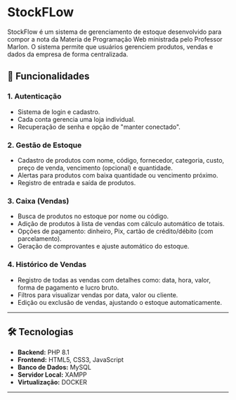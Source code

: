 # StockFLow
StockFlow é um sistema de gerenciamento de estoque desenvolvido para compor a nota da Materia de Programação Web ministrada pelo Professor Marlon. O sistema permite que usuários gerenciem produtos, vendas e dados da empresa de forma centralizada.

## 🌟 Funcionalidades  
### 1. **Autenticação**  
- Sistema de login e cadastro.  
- Cada conta gerencia uma loja individual.  
- Recuperação de senha e opção de "manter conectado".

### 2. **Gestão de Estoque**  
- Cadastro de produtos com nome, código, fornecedor, categoria, custo, preço de venda, vencimento (opcional) e quantidade.  
- Alertas para produtos com baixa quantidade ou vencimento próximo.  
- Registro de entrada e saída de produtos.  

### 3. **Caixa (Vendas)**  
- Busca de produtos no estoque por nome ou código.  
- Adição de produtos à lista de vendas com cálculo automático de totais.  
- Opções de pagamento: dinheiro, Pix, cartão de crédito/débito (com parcelamento).  
- Geração de comprovantes e ajuste automático do estoque.

### 4. **Histórico de Vendas**  
- Registro de todas as vendas com detalhes como: data, hora, valor, forma de pagamento e lucro bruto.  
- Filtros para visualizar vendas por data, valor ou cliente.  
- Edição ou exclusão de vendas, ajustando o estoque automaticamente.

---

## 🛠️ Tecnologias  
- **Backend:** PHP 8.1  
- **Frontend:** HTML5, CSS3, JavaScript  
- **Banco de Dados:** MySQL  
- **Servidor Local:** XAMPP  
- **Virtualização:** DOCKER

---